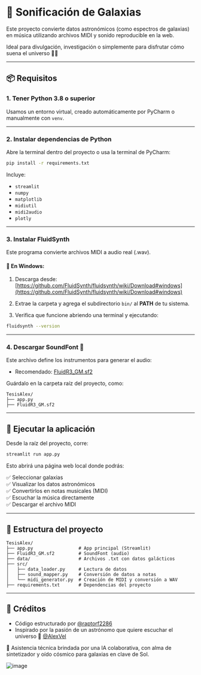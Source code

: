 # 🌌 Sonificación de Galaxias

Este proyecto convierte datos astronómicos (como espectros de galaxias) en música utilizando archivos MIDI y sonido reproducible en la web.

Ideal para divulgación, investigación o simplemente para disfrutar cómo suena el universo 🚀🎶

---

## 📦 Requisitos

### 1. Tener Python 3.8 o superior

Usamos un entorno virtual, creado automáticamente por PyCharm o manualmente con `venv`.

---

### 2. Instalar dependencias de Python

Abre la terminal dentro del proyecto o usa la terminal de PyCharm:

```bash
pip install -r requirements.txt
```

Incluye:
- `streamlit`
- `numpy`
- `matplotlib`
- `midiutil`
- `midi2audio`
- `plotly`

---

### 3. Instalar **FluidSynth**

Este programa convierte archivos MIDI a audio real (.wav).

#### 🔧 En Windows:

1. Descarga desde:  
   [https://github.com/FluidSynth/fluidsynth/wiki/Download#windows](https://github.com/FluidSynth/fluidsynth/wiki/Download#windows)

2. Extrae la carpeta y agrega el subdirectorio `bin/` al **PATH** de tu sistema.

3. Verifica que funcione abriendo una terminal y ejecutando:

```bash
fluidsynth --version
```

---

### 4. Descargar SoundFont 🎵

Este archivo define los instrumentos para generar el audio:

- Recomendado: [FluidR3_GM.sf2](https://member.keymusician.com/Member/FluidR3_GM/index.html)

Guárdalo en la carpeta raíz del proyecto, como:

```
TesisAlex/
├── app.py
├── FluidR3_GM.sf2
```

---

## 🚀 Ejecutar la aplicación

Desde la raíz del proyecto, corre:

```bash
streamlit run app.py
```

Esto abrirá una página web local donde podrás:

✅ Seleccionar galaxias  
✅ Visualizar los datos astronómicos  
✅ Convertirlos en notas musicales (MIDI)  
✅ Escuchar la música directamente  
✅ Descargar el archivo MIDI

---

## 📁 Estructura del proyecto

```
TesisAlex/
├── app.py                 # App principal (Streamlit)
├── FluidR3_GM.sf2         # SoundFont (audio)
├── data/                  # Archivos .txt con datos galácticos
├── src/
│   ├── data_loader.py     # Lectura de datos
│   ├── sound_mapper.py    # Conversión de datos a notas
│   └── midi_generator.py  # Creación de MIDI y conversión a WAV
├── requirements.txt       # Dependencias del proyecto
```

---

## 🎁 Créditos

- Código estructurado por [@raptorf2286](https://github.com/raptorf2286)
- Inspirado por la pasión de un astrónomo que quiere escuchar el universo 💫  [@AlexVel](https://github.com/AlexVel)

🤖 Asistencia técnica brindada por una IA colaborativa, 
con alma de sintetizador y oído cósmico para galaxias en clave de Sol.

![image](https://github.com/user-attachments/assets/6c8b6c94-1e56-4802-b4ad-ea9ef4430b46)


